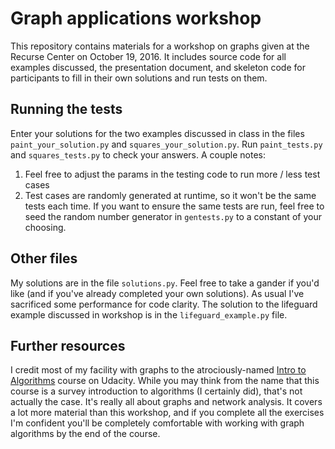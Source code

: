 # Graph applications workshop
This repository contains materials for a workshop on graphs given at the Recurse Center on October 19, 2016. It includes source code for all examples discussed, the presentation document, and skeleton code for participants to fill in their own solutions and run tests on them.

## Running the tests
Enter your solutions for the two examples discussed in class in the files `paint_your_solution.py` and `squares_your_solution.py`. Run `paint_tests.py` and `squares_tests.py` to check your answers. A couple notes:

1. Feel free to adjust the params in the testing code to run more / less test cases
2. Test cases are randomly generated at runtime, so it won't be the same tests each time. If you want to ensure the same tests are run, feel free to seed the random number generator in `gentests.py` to a constant of your choosing.

## Other files
My solutions are in the file `solutions.py`. Feel free to take a gander if you'd like (and if you've already completed your own solutions). As usual I've sacrificed some performance for code clarity. The solution to the lifeguard example discussed in workshop is in the `lifeguard_example.py` file.

## Further resources
I credit most of my facility with graphs to the atrociously-named [Intro to Algorithms](https://www.udacity.com/course/intro-to-algorithms--cs215) course on Udacity. While you may think from the name that this course is a survey introduction to algorithms (I certainly did), that's not actually the case. It's really all about graphs and network analysis. It covers a lot more material than this workshop, and if you complete all the exercises I'm confident you'll be completely comfortable with working with graph algorithms by the end of the course.
